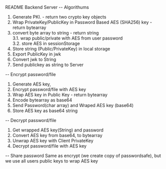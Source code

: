 README
Backend Server
-- Algorithums
1. Generate PKI. - return two crypto key objects 
2. Wrap PrivateKey/PublicKey in Password Based AES (SHA256) key - return bytearray
3. convert byte array to string - return string  
3.1. wrap public/private with AES from user password  
3.2. store AES in sessionStorage
4. Store string (Public/PrivateKey) in local storage
5. Export PublicKey in jwk
6. Convert jwk to String
7. Send publickey as string to Server


-- Encrypt password/file
1. Generate AES key, 
2. Encrypt password/file with AES key
3. Wrap AES key in Public Key - return  bytearray
4. Encode bytearray as base64
5. Send Password(char array) and Wraped AES key (base64)
6. Store AES key as base64 string  
  
-- Decrypt password/file 
1. Get wrapped AES key(String) and password
2. Convert AES key from base64, to bytearray
3. Unwrap AES key with Client PrivateKey
4. Decrypt password/file with AES key

-- Share password
Same as encrypt (we create copy of passwordsafe),
but we use all users public keys to wrap AES key
